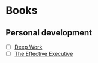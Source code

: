 # Books

## Personal development
- [ ] [Deep Work](https://www.amazon.com/Deep-Work-Cal-Newport-audiobook/dp/B0189PVAWY/ref=sr_1_1?dchild=1&keywords=deep+work&qid=1627325376&sr=8-1)
- [ ] [The Effective Executive](https://www.amazon.com/The-Effective-Executive-audiobook/dp/B01N51TCT1/ref=sr_1_1?crid=2DSJIGFQDQ2Q6&dchild=1&keywords=the+effective+executive&qid=1627325400&s=audible&sprefix=the+effective+exec%2Caudible%2C184&sr=1-1)
